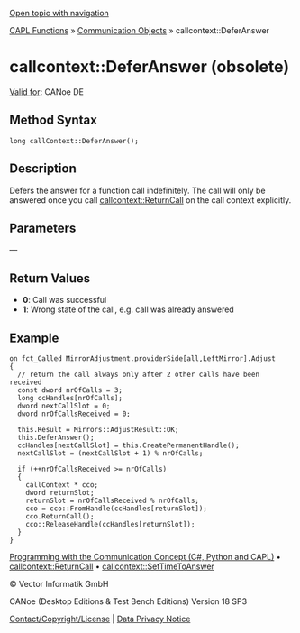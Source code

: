 [Open topic with navigation](../../../../../CANoeDEFamily.htm#Topics/CAPLFunctions/CommunicationObjects/Methods/CAPLfunctionCallcontextDeferAnswer.md)

[CAPL Functions](../../CAPLfunctions.md) » [Communication Objects](../CAPLfunctionsCOOverview.md) » callcontext::DeferAnswer

# callcontext::DeferAnswer (obsolete)

[Valid for](../../../Shared/FeatureAvailability.md): CANoe DE

## Method Syntax

```plaintext
long callContext::DeferAnswer();
```

## Description

Defers the answer for a function call indefinitely. The call will only be answered once you call [callcontext::ReturnCall](CAPLfunctionCallcontextReturnCall.md) on the call context explicitly.

## Parameters

—

## Return Values

- **0**: Call was successful
- **1**: Wrong state of the call, e.g. call was already answered

## Example

```plaintext
on fct_Called MirrorAdjustment.providerSide[all,LeftMirror].Adjust
{
  // return the call always only after 2 other calls have been received
  const dword nrOfCalls = 3;
  long ccHandles[nrOfCalls];
  dword nextCallSlot = 0;
  dword nrOfCallsReceived = 0;

  this.Result = Mirrors::AdjustResult::OK;
  this.DeferAnswer();
  ccHandles[nextCallSlot] = this.CreatePermanentHandle();
  nextCallSlot = (nextCallSlot + 1) % nrOfCalls;

  if (++nrOfCallsReceived >= nrOfCalls)
  {
    callContext * cco;
    dword returnSlot;
    returnSlot = nrOfCallsReceived % nrOfCalls;
    cco = cco::FromHandle(ccHandles[returnSlot]);
    cco.ReturnCall();
    cco::ReleaseHandle(ccHandles[returnSlot]);
  }
}
```

[Programming with the Communication Concept (C#, Python and CAPL)](../../../CANoeCANalyzer/CommunicationConcept/Programming/CCP.md) • [callcontext::ReturnCall](CAPLfunctionCallcontextReturnCall.md) • [callcontext::SetTimeToAnswer](CAPLfunctionCallcontextSetTimeToAnswer.md)

© Vector Informatik GmbH

CANoe (Desktop Editions & Test Bench Editions) Version 18 SP3

[Contact/Copyright/License](../../../Shared/ContactCopyrightLicense.md) | [Data Privacy Notice](https://www.vector.com/int/en/company/get-info/privacy-policy/)